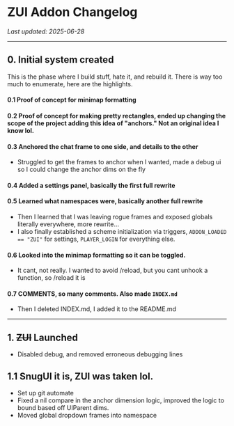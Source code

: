 # ZUI Addon Changelog  
_Last updated: 2025-06-28_
___
## 0. Initial system created  
This is the phase where I build stuff, hate it, and rebuild it. There is way too much to enumerate, here are the highlights.

#### 0.1 Proof of concept for minimap formatting

#### 0.2 Proof of concept for making pretty rectangles, ended up changing the scope of the project adding this idea of "anchors." Not an original idea I know lol.

#### 0.3 Anchored the chat frame to one side, and details to the other
* Struggled to get the frames to anchor when I wanted, made a debug ui so I could change the anchor dims on the fly

#### 0.4 Added a settings panel, basically the first full rewrite

#### 0.5 Learned what namespaces were, basically another full rewrite
* Then I learned that I was leaving rogue frames and exposed globals literally everywhere, more rewrite...
* I also finally established a scheme initialization via triggers, `ADDON_LOADED == "ZUI"` for settings, `PLAYER_LOGIN` for everything else.

#### 0.6 Looked into the minimap formatting so it can be toggled. 
* It cant, not really. I wanted to avoid /reload, but you cant unhook a function, so /reload it is

#### 0.7 COMMENTS, so many comments. Also made `INDEX.md`
* Then I deleted INDEX.md, I added it to the README.md

___
## 1. ~~ZUI~~ Launched
* Disabled debug, and removed erroneous debugging lines

## 1.1 SnugUI it is, ZUI was taken lol.
* Set up git automate
* Fixed a nil compare in the anchor dimension logic, improved the logic to bound based off UIParent dims.
* Moved global dropdown frames into namespace